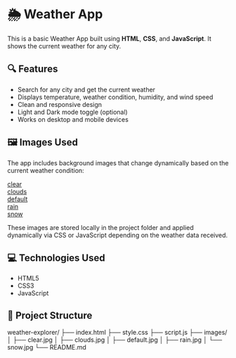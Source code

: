 # 🌦 Weather App

This is a basic Weather App built using **HTML**, **CSS**, and **JavaScript**. It shows the current weather for any city.


## 🔍 Features

- Search for any city and get the current weather
- Displays temperature, weather condition, humidity, and wind speed
- Clean and responsive design
- Light and Dark mode toggle (optional)
- Works on desktop and mobile devices


## 🖼️ Images Used

The app includes background images that change dynamically based on the current weather condition:

[clear](images/clear.jpg)  
[clouds](images/clouds.jpg)  
[default](images/default.jpg)  
[rain](images/rain.jpg)  
[snow](images/snow.jpg)

These images are stored locally in the project folder and applied dynamically via CSS or JavaScript depending on the weather data received.


## 💻 Technologies Used

- HTML5
- CSS3
- JavaScript
  
   
## 📁 Project Structure
weather-explorer/
├── index.html
├── style.css
├── script.js
├── images/
│   ├── clear.jpg
│   ├── clouds.jpg
│   ├── default.jpg
│   ├── rain.jpg
│   └── snow.jpg
└── README.md

